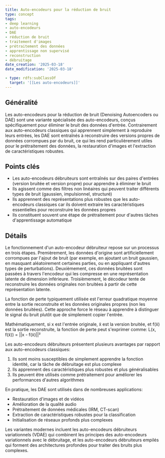 ```yaml
---
title: Auto-encodeurs pour la réduction de bruit
type: concept
tags:
- deep learning
- auto-encodeurs
- DAE
- réduction de bruit
- traitement d'images
- prétraitement des données
- apprentissage non supervisé
- reconstruction
- débruitage
date_creation: '2025-03-18'
date_modification: '2025-03-18'

- type: rdfs:subClassOf
  target: '[[Les auto-encodeurs]]'
---
```


## Généralité

Les auto-encodeurs pour la réduction de bruit (Denoising Autoencoders ou DAE) sont une variante spécialisée des auto-encodeurs, conçus spécifiquement pour éliminer le bruit des données d'entrée. Contrairement aux auto-encodeurs classiques qui apprennent simplement à reproduire leurs entrées, les DAE sont entraînés à reconstruire des versions propres de données corrompues par du bruit, ce qui les rend particulièrement utiles pour le prétraitement des données, la restauration d'images et l'extraction de caractéristiques robustes.

## Points clés

- Les auto-encodeurs débruiteurs sont entraînés sur des paires d'entrées (version bruitée et version propre) pour apprendre à éliminer le bruit
- Ils agissent comme des filtres non linéaires qui peuvent traiter différents types de bruit (gaussien, impulsionnel, structuré)
- Ils apprennent des représentations plus robustes que les auto-encodeurs classiques car ils doivent extraire les caractéristiques essentielles pour reconstruire les données propres
- Ils constituent souvent une étape de prétraitement pour d'autres tâches d'apprentissage automatique

## Détails

Le fonctionnement d'un auto-encodeur débruiteur repose sur un processus en trois étapes. Premièrement, les données d'origine sont artificiellement corrompues par l'ajout de bruit (par exemple, en ajoutant un bruit gaussien, en masquant aléatoirement certaines parties, ou en appliquant d'autres types de perturbations). Deuxièmement, ces données bruitées sont passées à travers l'encodeur qui les compresse en une représentation latente de dimension inférieure. Troisièmement, le décodeur tente de reconstruire les données originales non bruitées à partir de cette représentation latente.

La fonction de perte typiquement utilisée est l'erreur quadratique moyenne entre la sortie reconstruite et les données originales propres (non les données bruitées). Cette approche force le réseau à apprendre à distinguer le signal du bruit plutôt que de simplement copier l'entrée.

Mathématiquement, si x est l'entrée originale, x̃ est la version bruitée, et f(x̃) est la sortie reconstruite, la fonction de perte peut s'exprimer comme:
L(x, f(x̃)) = ||x - f(x̃)||²

Les auto-encodeurs débruiteurs présentent plusieurs avantages par rapport aux auto-encodeurs classiques:

1. Ils sont moins susceptibles de simplement apprendre la fonction identité, car la tâche de débruitage est plus complexe
2. Ils apprennent des caractéristiques plus robustes et plus généralisables
3. Ils peuvent être utilisés comme prétraitement pour améliorer les performances d'autres algorithmes

En pratique, les DAE sont utilisés dans de nombreuses applications:
- Restauration d'images et de vidéos
- Amélioration de la qualité audio
- Prétraitement de données médicales (IRM, CT-scan)
- Extraction de caractéristiques robustes pour la classification
- Initialisation de réseaux profonds plus complexes

Les variantes modernes incluent les auto-encodeurs débruiteurs variationnels (VDAE) qui combinent les principes des auto-encodeurs variationnels avec le débruitage, et les auto-encodeurs débruiteurs empilés qui forment des architectures profondes pour traiter des bruits plus complexes.